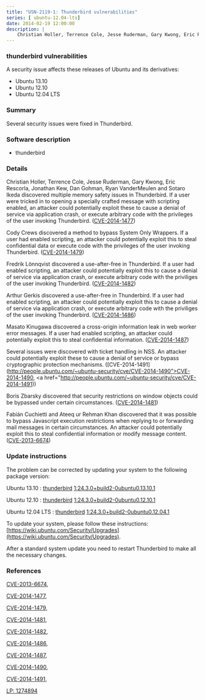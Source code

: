```yaml
---
title: "USN-2119-1: Thunderbird vulnerabilities"
series: [ ubuntu-12.04-lts]
date: 2014-02-19 12:00:00
description: |
    Christian Holler, Terrence Cole, Jesse Ruderman, Gary Kwong, Eric Rescorla, Jonathan Kew, Dan Gohman, Ryan VanderMeulen and Sotaro Ikeda discovered multiple memory safety issues in Thunderbird. If a user were tricked in to opening a specially crafted message with scripting enabled, an attacker could potentially exploit these to cause a denial of service via application crash, or execute arbitrary code with the privileges of the user invoking Thunderbird. ([CVE-2014-1477](http://people.ubuntu.com/~ubuntu-security/cve/CVE-2014-1477))
--- 
```

 
 


### thunderbird vulnerabilities

A security issue affects these releases of Ubuntu and its derivatives:

* Ubuntu 13.10
* Ubuntu 12.10
* Ubuntu 12.04 LTS

### Summary

Several security issues were fixed in Thunderbird. 

### Software description

* thunderbird 

### Details

Christian Holler, Terrence Cole, Jesse Ruderman, Gary Kwong, Eric Rescorla, Jonathan Kew, Dan Gohman, Ryan VanderMeulen and Sotaro Ikeda discovered multiple memory safety issues in Thunderbird. If a user were tricked in to opening a specially crafted message with scripting enabled, an attacker could potentially exploit these to cause a denial of service via application crash, or execute arbitrary code with the privileges of the user invoking Thunderbird. ([CVE-2014-1477](http://people.ubuntu.com/~ubuntu-security/cve/CVE-2014-1477))

Cody Crews discovered a method to bypass System Only Wrappers. If a user had enabled scripting, an attacker could potentially exploit this to steal confidential data or execute code with the privileges of the user invoking Thunderbird. ([CVE-2014-1479](http://people.ubuntu.com/~ubuntu-security/cve/CVE-2014-1479))

Fredrik Lönnqvist discovered a use-after-free in Thunderbird. If a user had enabled scripting, an attacker could potentially exploit this to cause a denial of service via application crash, or execute arbitrary code with the priviliges of the user invoking Thunderbird. ([CVE-2014-1482](http://people.ubuntu.com/~ubuntu-security/cve/CVE-2014-1482))

Arthur Gerkis discovered a use-after-free in Thunderbird. If a user had enabled scripting, an attacker could potentially exploit this to cause a denial of service via application crash, or execute arbitrary code with the priviliges of the user invoking Thunderbird. ([CVE-2014-1486](http://people.ubuntu.com/~ubuntu-security/cve/CVE-2014-1486))

Masato Kinugawa discovered a cross-origin information leak in web worker error messages. If a user had enabled scripting, an attacker could potentially exploit this to steal confidential information. ([CVE-2014-1487](http://people.ubuntu.com/~ubuntu-security/cve/CVE-2014-1487))

Several issues were discovered with ticket handling in NSS. An attacker could potentially exploit these to cause a denial of service or bypass cryptographic protection mechanisms. ([CVE-2014-1491](http://people.ubuntu.com/~ubuntu-security/cve/CVE-2014-1490">CVE-2014-1490</a>, <a href="http://people.ubuntu.com/~ubuntu-security/cve/CVE-2014-1491))

Boris Zbarsky discovered that security restrictions on window objects could be bypassed under certain circumstances. ([CVE-2014-1481](http://people.ubuntu.com/~ubuntu-security/cve/CVE-2014-1481))

Fabián Cuchietti and Ateeq ur Rehman Khan discovered that it was possible to bypass Javascript execution restrictions when replying to or forwarding mail messages in certain circumstances. An attacker could potentially exploit this to steal confidential information or modify message content. ([CVE-2013-6674](http://people.ubuntu.com/~ubuntu-security/cve/CVE-2013-6674)) 

### Update instructions

The problem can be corrected by updating your system to the following package version:

Ubuntu 13.10
 : [thunderbird](https://launchpad.net/ubuntu/+source/thunderbird) <span> [1:24.3.0+build2-0ubuntu0.13.10.1](https://launchpad.net/ubuntu/+source/thunderbird/1:24.3.0+build2-0ubuntu0.13.10.1) </span> 

Ubuntu 12.10
 : [thunderbird](https://launchpad.net/ubuntu/+source/thunderbird) <span> [1:24.3.0+build2-0ubuntu0.12.10.1](https://launchpad.net/ubuntu/+source/thunderbird/1:24.3.0+build2-0ubuntu0.12.10.1) </span> 

Ubuntu 12.04 LTS
 : [thunderbird](https://launchpad.net/ubuntu/+source/thunderbird) <span> [1:24.3.0+build2-0ubuntu0.12.04.1](https://launchpad.net/ubuntu/+source/thunderbird/1:24.3.0+build2-0ubuntu0.12.04.1) </span> 

To update your system, please follow these instructions: [https://wiki.ubuntu.com/Security/Upgrades](https://wiki.ubuntu.com/Security/Upgrades).

After a standard system update you need to restart Thunderbird to make all the necessary changes. 

### References

 
 [CVE-2013-6674](http://people.ubuntu.com/~ubuntu-security/cve/CVE-2013-6674), 

 [CVE-2014-1477](http://people.ubuntu.com/~ubuntu-security/cve/CVE-2014-1477), 

 [CVE-2014-1479](http://people.ubuntu.com/~ubuntu-security/cve/CVE-2014-1479), 

 [CVE-2014-1481](http://people.ubuntu.com/~ubuntu-security/cve/CVE-2014-1481), 

 [CVE-2014-1482](http://people.ubuntu.com/~ubuntu-security/cve/CVE-2014-1482), 

 [CVE-2014-1486](http://people.ubuntu.com/~ubuntu-security/cve/CVE-2014-1486), 

 [CVE-2014-1487](http://people.ubuntu.com/~ubuntu-security/cve/CVE-2014-1487), 

 [CVE-2014-1490](http://people.ubuntu.com/~ubuntu-security/cve/CVE-2014-1490), 

 [CVE-2014-1491](http://people.ubuntu.com/~ubuntu-security/cve/CVE-2014-1491), 

 [LP: 1274894](https://launchpad.net/bugs/1274894)
 

